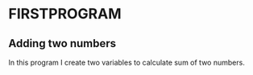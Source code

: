 # FIRSTPROGRAM
## Adding two numbers
In this program I create two variables to calculate sum of two numbers.

